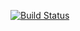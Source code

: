 [![Build Status](https://travis-ci.com/mbalindaba01/settings-bill-expressjs.svg?branch=master)](https://travis-ci.com/mbalindaba01/settings-bill-expressjs)